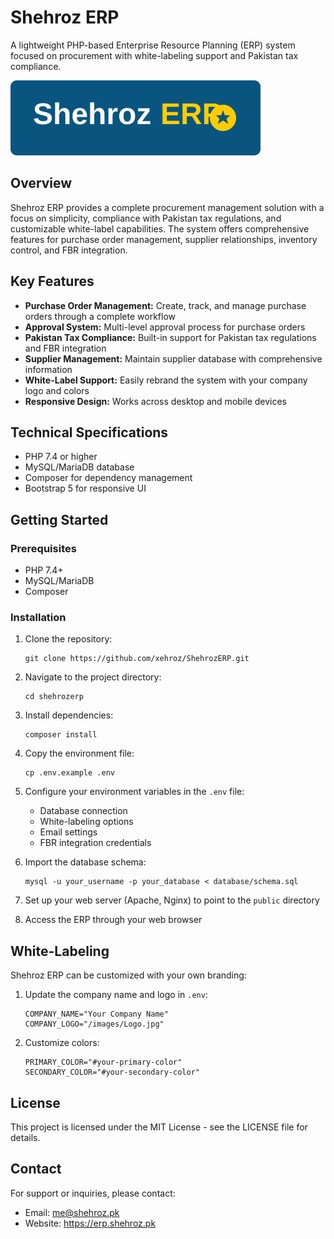 # Shehroz ERP

A lightweight PHP-based Enterprise Resource Planning (ERP) system focused on procurement with white-labeling support and Pakistan tax compliance.

![Shehroz ERP Logo](/public/assets/img/shehroz-logo.svg)

## Overview

Shehroz ERP provides a complete procurement management solution with a focus on simplicity, compliance with Pakistan tax regulations, and customizable white-label capabilities. The system offers comprehensive features for purchase order management, supplier relationships, inventory control, and FBR integration.

## Key Features

- **Purchase Order Management:** Create, track, and manage purchase orders through a complete workflow
- **Approval System:** Multi-level approval process for purchase orders
- **Pakistan Tax Compliance:** Built-in support for Pakistan tax regulations and FBR integration
- **Supplier Management:** Maintain supplier database with comprehensive information
- **White-Label Support:** Easily rebrand the system with your company logo and colors
- **Responsive Design:** Works across desktop and mobile devices

## Technical Specifications

- PHP 7.4 or higher
- MySQL/MariaDB database
- Composer for dependency management
- Bootstrap 5 for responsive UI

## Getting Started

### Prerequisites
- PHP 7.4+
- MySQL/MariaDB
- Composer

### Installation

1. Clone the repository:
   ```
   git clone https://github.com/xehroz/ShehrozERP.git
   ```

2. Navigate to the project directory:
   ```
   cd shehrozerp
   ```

3. Install dependencies:
   ```
   composer install
   ```

4. Copy the environment file:
   ```
   cp .env.example .env
   ```

5. Configure your environment variables in the `.env` file:
   - Database connection
   - White-labeling options
   - Email settings
   - FBR integration credentials

6. Import the database schema:
   ```
   mysql -u your_username -p your_database < database/schema.sql
   ```

7. Set up your web server (Apache, Nginx) to point to the `public` directory

8. Access the ERP through your web browser

## White-Labeling

Shehroz ERP can be customized with your own branding:

1. Update the company name and logo in `.env`:
   ```
   COMPANY_NAME="Your Company Name"
   COMPANY_LOGO="/images/Logo.jpg"
   ```

2. Customize colors:
   ```
   PRIMARY_COLOR="#your-primary-color"
   SECONDARY_COLOR="#your-secondary-color"
   ```

## License

This project is licensed under the MIT License - see the LICENSE file for details.

## Contact

For support or inquiries, please contact:
- Email: me@shehroz.pk
- Website: https://erp.shehroz.pk